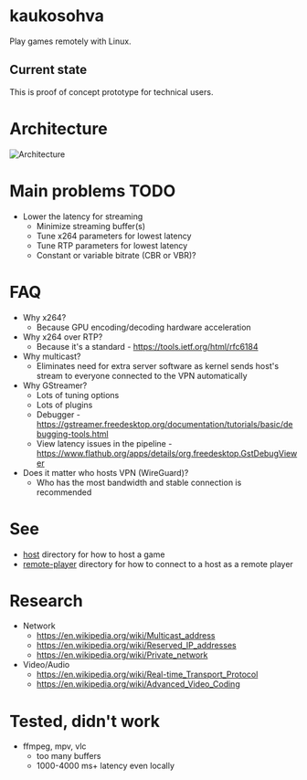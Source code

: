 # kaukosohva

Play games remotely with Linux.

## Current state 

This is proof of concept prototype for technical users. 

# Architecture

![Architecture](https://github.com/raspi/kaukosohva/blob/master/doc/Architecture.png)

# Main problems TODO

* Lower the latency for streaming
  * Minimize streaming buffer(s)
  * Tune x264 parameters for lowest latency
  * Tune RTP parameters for lowest latency
  * Constant or variable bitrate (CBR or VBR)?

# FAQ

* Why x264?
  * Because GPU encoding/decoding hardware acceleration
* Why x264 over RTP?
  * Because it's a standard - https://tools.ietf.org/html/rfc6184
* Why multicast?
  * Eliminates need for extra server software as kernel sends host's stream to everyone connected to the VPN automatically
* Why GStreamer?
  * Lots of tuning options
  * Lots of plugins
  * Debugger - https://gstreamer.freedesktop.org/documentation/tutorials/basic/debugging-tools.html
  * View latency issues in the pipeline - https://www.flathub.org/apps/details/org.freedesktop.GstDebugViewer
* Does it matter who hosts VPN (WireGuard)?
  * Who has the most bandwidth and stable connection is recommended
  
# See 

* [host](host) directory for how to host a game
* [remote-player](remote-player) directory for how to connect to a host as a remote player

# Research

* Network
  * https://en.wikipedia.org/wiki/Multicast_address
  * https://en.wikipedia.org/wiki/Reserved_IP_addresses
  * https://en.wikipedia.org/wiki/Private_network
* Video/Audio
  * https://en.wikipedia.org/wiki/Real-time_Transport_Protocol
  * https://en.wikipedia.org/wiki/Advanced_Video_Coding

# Tested, didn't work

* ffmpeg, mpv, vlc 
  * too many buffers
  * 1000-4000 ms+ latency even locally
